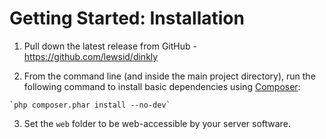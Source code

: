 Getting Started: Installation
=============================


  1. Pull down the latest release from GitHub - https://github.com/lewsid/dinkly

  2. From the command line (and inside the main project directory), run the following command to install basic dependencies using [Composer](https://getcomposer.org/):

    `php composer.phar install --no-dev`
    
  3. Set the `web` folder to be web-accessible by your server software.